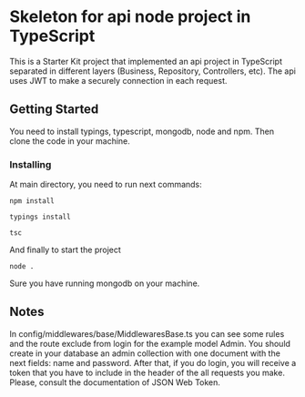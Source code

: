 # Skeleton for api node project in TypeScript

This is a Starter Kit project that implemented an api project in TypeScript separated in different layers (Business, Repository, Controllers, etc).
The api uses JWT to make a securely connection in each request.

## Getting Started

You need to install typings, typescript, mongodb, node and npm. Then clone the code in your machine.

### Installing

At main directory, you need to run next commands:

```
npm install
```

```
typings install
```

```
tsc
```
And finally to start the project

```
node .
```
Sure you have running mongodb on your machine.

## Notes

In config/middlewares/base/MiddlewaresBase.ts you can see some rules and the route exclude from login for the example model Admin.
You should create in your database an admin collection with one document with the next fields: name and password. After that, if you do login, you will receive a token that you have to include in the header of the all requests you make. Please, consult the documentation of JSON Web Token.

